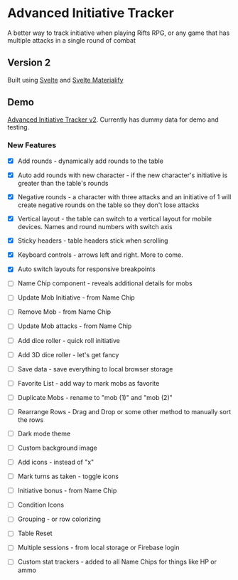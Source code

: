 # Advanced Initiative Tracker
A better way to track initiative when playing Rifts RPG, or any game that has multiple attacks in a single round of combat
## Version 2
Built using [Svelte](https://svelte.dev/) and [Svelte Materialify](https://svelte-materialify.vercel.app/getting-started/installation/)
## Demo
[Advanced Initiative Tracker v2](http://adv-init-tracker.s3-website.us-east-2.amazonaws.com/). Currently has dummy data for demo and testing.

### New Features
- [x] Add rounds - dynamically add rounds to the table
- [x] Auto add rounds with new character - if the new character's initiative is greater than the table's rounds
- [x] Negative rounds - a character with three attacks and an initiative of 1 will create negative rounds on the table so they don't lose attacks
- [x] Vertical layout - the table can switch to a vertical layout for mobile devices. Names and round numbers with switch axis
- [x] Sticky headers - table headers stick when scrolling
- [x] Keyboard controls - arrows left and right. More to come.
- [x] Auto switch layouts for responsive breakpoints
- [ ] Name Chip component - reveals additional details for mobs
- [ ] Update Mob Initiative - from Name Chip
- [ ] Remove Mob - from Name Chip
- [ ] Update Mob attacks - from Name Chip
- [ ] Add dice roller - quick roll initiative
- [ ] Add 3D dice roller - let's get fancy
- [ ] Save data - save everything to local browser storage
- [ ] Favorite List - add way to mark mobs as favorite
- [ ] Duplicate Mobs - rename to "mob (1)" and "mob (2)"
- [ ] Rearrange Rows - Drag and Drop or some other method to manually sort the rows
- [ ] Dark mode theme
- [ ] Custom background image
- [ ] Add icons - instead of "x"
- [ ] Mark turns as taken - toggle icons
- [ ] Initiative bonus - from Name Chip
- [ ] Condition Icons
- [ ] Grouping - or row colorizing
- [ ] Table Reset
- [ ] Multiple sessions - from local storage or Firebase login
- [ ] Custom stat trackers - added to all Name Chips for things like HP or ammo

